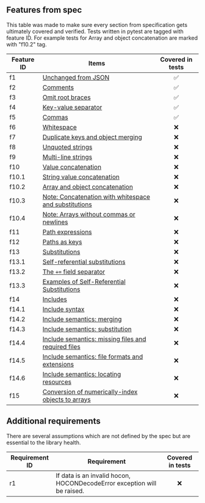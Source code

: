 ## Features from spec

This table was made to make sure every section from specification gets ultimately covered and verified.
Tests written in pytest are tagged with feature ID.
For example tests for Array and object concatenation are marked with "f10.2" tag.

| Feature ID | Items                                                                                                                                                                  |  Covered in tests   |
|------------|------------------------------------------------------------------------------------------------------------------------------------------------------------------------|:-------------------:|
| f1         | [Unchanged from JSON](https://github.com/lightbend/config/blob/v1.4.3/HOCON.md#unchanged-from-json)                                                                    | :white_check_mark:  |
| f2         | [Comments](https://github.com/lightbend/config/blob/v1.4.3/HOCON.md#comments)                                                                                          | :white_check_mark:  |
| f3         | [Omit root braces](https://github.com/lightbend/config/blob/v1.4.3/HOCON.md#omit-root-braces)                                                                          | :white_check_mark:  |
| f4         | [Key-value separator](https://github.com/lightbend/config/blob/v1.4.3/HOCON.md#key-value-separator)                                                                    | :white_check_mark:  |
| f5         | [Commas](https://github.com/lightbend/config/blob/v1.4.3/HOCON.md#commas)                                                                                              | :white_check_mark:  |
| f6         | [Whitespace](https://github.com/lightbend/config/blob/v1.4.3/HOCON.md#whitespace)                                                                                      |         :x:         |
| f7         | [Duplicate keys and object merging](https://github.com/lightbend/config/blob/v1.4.3/HOCON.md#duplicate-keys-and-object-merging)                                        |         :x:         |
| f8         | [Unquoted strings](https://github.com/lightbend/config/blob/v1.4.3/HOCON.md#duplicate-keys-and-object-merging)                                                         |         :x:         |
| f9         | [Multi-line strings](https://github.com/lightbend/config/blob/v1.4.3/HOCON.md#multi-line-strings)                                                                      |         :x:         |
| f10        | [Value concatenation](https://github.com/lightbend/config/blob/v1.4.3/HOCON.md#value-concatenation)                                                                    |         :x:         |
| f10.1      | [String value concatenation](https://github.com/lightbend/config/blob/v1.4.3/HOCON.md#string-value-concatenation)                                                      |         :x:         |
| f10.2      | [Array and object concatenation](https://github.com/lightbend/config/blob/v1.4.3/HOCON.md#array-and-object-concatenation)                                              |         :x:         |
| f10.3      | [Note: Concatenation with whitespace and substitutions](https://github.com/lightbend/config/blob/v1.4.3/HOCON.md#note-concatenation-with-whitespace-and-substitutions) |         :x:         |
| f10.4      | [Note: Arrays without commas or newlines](https://github.com/lightbend/config/blob/v1.4.3/HOCON.md#note-arrays-without-commas-or-newlines)                             |         :x:         |
| f11        | [Path expressions](https://github.com/lightbend/config/blob/v1.4.3/HOCON.md#path-expressions)                                                                          |         :x:         |
| f12        | [Paths as keys](https://github.com/lightbend/config/blob/v1.4.3/HOCON.md#paths-as-keys)                                                                                |         :x:         |
| f13        | [Substitutions](https://github.com/lightbend/config/blob/v1.4.3/HOCON.md#substitutions)                                                                                |         :x:         |
| f13.1      | [Self-referential substitutions](https://github.com/lightbend/config/blob/v1.4.3/HOCON.md#self-referential-substitutions)                                              |         :x:         |
| f13.2      | [The `+=` field separator](https://github.com/lightbend/config/blob/v1.4.3/HOCON.md#the--field-separator)                                                              |         :x:         |
| f13.3      | [Examples of Self-Referential Substitutions](https://github.com/lightbend/config/blob/v1.4.3/HOCON.md#examples-of-self-referential-substitutions)                      |         :x:         |
| f14        | [Includes](https://github.com/lightbend/config/blob/v1.4.3/HOCON.md#includes)                                                                                          |         :x:         |
| f14.1      | [Include syntax](https://github.com/lightbend/config/blob/v1.4.3/HOCON.md#include-syntax)                                                                              |         :x:         |
| f14.2      | [Include semantics: merging](https://github.com/lightbend/config/blob/v1.4.3/HOCON.md#include-semantics-merging)                                                       |         :x:         |
| f14.3      | [Include semantics: substitution](https://github.com/lightbend/config/blob/v1.4.3/HOCON.md#include-semantics-substitution)                                             |         :x:         |
| f14.4      | [Include semantics: missing files and required files](https://github.com/lightbend/config/blob/v1.4.3/HOCON.md#include-semantics-missing-files-and-required-files)     |         :x:         |
| f14.5      | [Include semantics: file formats and extensions](https://github.com/lightbend/config/blob/v1.4.3/HOCON.md#include-semantics-file-formats-and-extensions)               |         :x:         |
| f14.6      | [Include semantics: locating resources](https://github.com/lightbend/config/blob/v1.4.3/HOCON.md#include-semantics-locating-resources)                                 |         :x:         |
| f15        | [Conversion of numerically-index objects to arrays](https://github.com/lightbend/config/blob/v1.4.3/HOCON.md#conversion-of-numerically-indexed-objects-to-arrays)      |         :x:         |


## Additional requirements

There are several assumptions which are not defined by the spec but are essential to the library health.

| Requirement ID | Requirement                                                             | Covered in tests |
|----------------|-------------------------------------------------------------------------|:----------------:|
| r1             | If data is an invalid hocon, HOCONDecodeError exception will be raised. |       :x:        |

